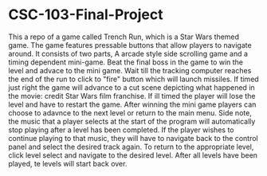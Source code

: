 # CSC-103-Final-Project
This a repo of a game called Trench Run, which is a Star Wars themed game.
The game features pressable buttons that allow players to navigate around.
It consists of two parts, A arcade style side scrolling game and a timing dependent mini-game.
Beat the final boss in the game to win the level and advace to the mini game.
Wait till the tracking computer reaches the end of the run to click to "fire" button which will launch missiles.
If timed just right the game will advance to a cut scene depicting what happened in the movie: credit Star Wars film franchise.
If ill timed the player will lose the level and have to restart the game.
After winning the mini game players can choose to adavnce to the next level or return to the main menu. 
Side note, the music that a player selects at the start of the program will automatically stop playing after a level has been completed.
If the player wishes to continue playing to that music, they will have to navigate back to the control panel and select the desired track again.
To return to the appropriate level, click level select and navigate to the desired level. 
After all levels have been played, te levels will start back over.
